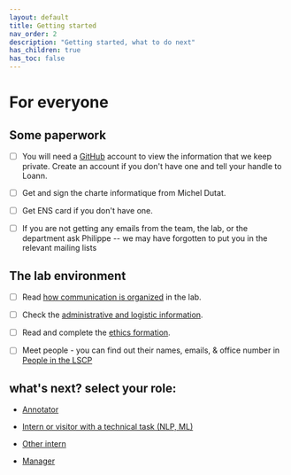 ```yaml
---
layout: default
title: Getting started
nav_order: 2
description: "Getting started, what to do next"
has_children: true
has_toc: false
---
```


# For everyone

## Some paperwork

- [ ] You will need a [GitHub](https://github.com) account to view the information that we keep private. Create an account if you don't have one and tell your handle to Loann.

- [ ] Get and sign the charte informatique from Michel Dutat.

- [ ] Get ENS card if you don't have one.

- [ ] If you are not getting any emails from the team, the lab, or the department ask Philippe -- we may have forgotten to put you in the relevant mailing lists

## The lab environment

- [ ] Read [how communication is organized](./communication) in the lab.

- [ ] Check the [administrative and logistic information](./logistics).

- [ ] Read and complete the [ethics formation](./ethics).

- [ ] Meet people - you can find out their names, emails, & office number in 
[People in the LSCP](https://docs.google.com/spreadsheets/d/1-e8knsDx-rcT-nSBc66jt5cV6788EMgOjDpw8wzcfe4/edit#gid=1013895259)

## what's next? select your role:

- [Annotator](./getting-started/annotators)

- [Intern or visitor with a technical task (NLP, ML)](./getting-started/interns-tech)

- [Other intern](./getting-started/interns-other)

- [Manager](./getting-started/managers)

<!--- Scripts that are required for this specific page. It won't be displayed. Keep that section after all markdown.
-->
<script>
//Enables the checkboxes
var inp = document.getElementsByTagName("input");
for (var i = 0; i < inp.length; i++) {
    if ( inp[i].type == "checkbox" ) {
        inp[i].disabled=false;
    }
}
</script>